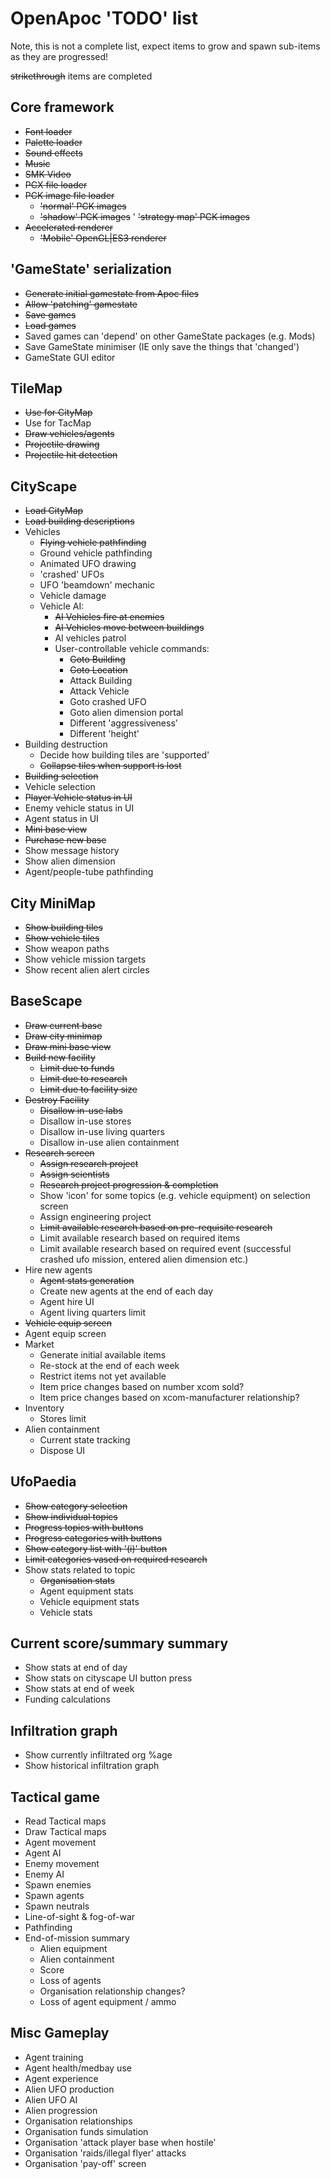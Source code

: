 # OpenApoc 'TODO' list

Note, this is not a complete list, expect items to grow and spawn sub-items as they are progressed!

~~strikethrough~~ items are completed

## Core framework
- ~~Font loader~~
- ~~Palette loader~~
- ~~Sound effects~~
- ~~Music~~
- ~~SMK Video~~
- ~~PCX file loader~~
- ~~PCK image file loader~~
  - ~~'normal' PCK images~~
  - ~~'shadow' PCK images~~
  ' ~~'strategy map' PCK images~~
- ~~Accelerated renderer~~
  - ~~'Mobile' OpenGL|ES3 renderer~~

## 'GameState' serialization
- ~~Generate initial gamestate from Apoc files~~
- ~~Allow 'patching' gamestate~~
- ~~Save games~~
- ~~Load games~~
- Saved games can 'depend' on other GameState packages (e.g. Mods)
- Save GameState minimiser (IE only save the things that 'changed')
- GameState GUI editor

## TileMap
- ~~Use for CityMap~~
- Use for TacMap
- ~~Draw vehicles/agents~~
- ~~Projectile drawing~~
- ~~Projectile hit detection~~

## CityScape
- ~~Load CityMap~~
- ~~Load building descriptions~~
- Vehicles
  - ~~Flying vehicle pathfinding~~
  - Ground vehicle pathfinding
  - Animated UFO drawing
  - 'crashed' UFOs
  - UFO 'beamdown' mechanic
  - Vehicle damage
  - Vehicle AI:
    - ~~AI Vehicles fire at enemies~~
	- ~~AI Vehicles move between buildings~~
	- AI vehicles patrol
	- User-controllable vehicle commands:
	  - ~~Goto Building~~
	  - ~~Goto Location~~
	  - Attack Building
	  - Attack Vehicle
	  - Goto crashed UFO
	  - Goto alien dimension portal
	  - Different 'aggressiveness'
	  - Different 'height'
- Building destruction
  - Decide how building tiles are 'supported'
  - ~~Collapse tiles when support is lost~~
- ~~Building selection~~
- Vehicle selection
- ~~Player Vehicle status in UI~~
- Enemy vehicle status in UI
- Agent status in UI
- ~~Mini base view~~
- ~~Purchase new base~~
- Show message history
- Show alien dimension
- Agent/people-tube pathfinding

## City MiniMap
- ~~Show building tiles~~
- ~~Show vehicle tiles~~
- Show weapon paths
- Show vehicle mission targets
- Show recent alien alert circles

## BaseScape
- ~~Draw current base~~
- ~~Draw city minimap~~
- ~~Draw mini base view~~
- ~~Build new facility~~
  - ~~Limit due to funds~~
  - ~~Limit due to research~~
  - ~~Limit due to facility size~~
- ~~Destroy Facility~~
  - ~~Disallow in-use labs~~
  - Disallow in-use stores
  - Disallow in-use living quarters
  - Disallow in-use alien containment
- ~~Research screen~~
  - ~~Assign research project~~
  - ~~Assign scientists~~
  - ~~Research project progression & completion~~
  - Show 'icon' for some topics (e.g. vehicle equipment) on selection screen
  - Assign engineering project
  - ~~Limit available research based on pre-requisite research~~
  - Limit available research based on required items
  - Limit available research based on required event (successful crashed ufo mission, entered alien dimension etc.)
- Hire new agents
  - ~~Agent stats generation~~
  - Create new agents at the end of each day
  - Agent hire UI
  - Agent living quarters limit
- ~~Vehicle equip screen~~
- Agent equip screen
- Market
  - Generate initial available items
  - Re-stock at the end of each week
  - Restrict items not yet available
  - Item price changes based on number xcom sold?
  - Item price changes based on xcom-manufacturer relationship?
- Inventory
  - Stores limit
- Alien containment
  - Current state tracking
  - Dispose UI

## UfoPaedia
- ~~Show category selection~~
- ~~Show individual topics~~
- ~~Progress topics with buttons~~
- ~~Progress categories with buttons~~
- ~~Show category list with '(i)' button~~
- ~~Limit categories vased on required research~~
- Show stats related to topic
  - ~~Organisation stats~~
  - Agent equipment stats
  - Vehicle equipment stats
  - Vehicle stats

## Current score/summary summary
- Show stats at end of day
- Show stats on cityscape UI button press
- Show stats at end of week
- Funding calculations

## Infiltration graph
- Show currently infiltrated org %age
- Show historical infiltration graph

## Tactical game
- Read Tactical maps
- Draw Tactical maps
- Agent movement
- Agent AI
- Enemy movement
- Enemy AI
- Spawn enemies
- Spawn agents
- Spawn neutrals
- Line-of-sight & fog-of-war
- Pathfinding
- End-of-mission summary
  - Alien equipment
  - Alien containment
  - Score
  - Loss of agents
  - Organisation relationship changes?
  - Loss of agent equipment / ammo

## Misc Gameplay
- Agent training
- Agent health/medbay use
- Agent experience
- Alien UFO production
- Alien UFO AI
- Alien progression
- Organisation relationships
- Organisation funds simulation
- Organisation 'attack player base when hostile'
- Organisation 'raids/illegal flyer' attacks
- Organisation 'pay-off' screen
